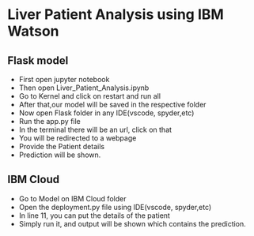 # Liver Patient Analysis using IBM Watson
## Flask model 
- First open jupyter notebook
- Then open Liver_Patient_Analysis.ipynb
- Go to Kernel and click on restart and run all
- After that,our model will be saved in the respective folder
- Now open Flask folder in any IDE(vscode, spyder,etc)
- Run the app.py file
- In the terminal there will be an url, click on that
- You will be redirected to a webpage 
- Provide the Patient details
- Prediction will be shown. 

## IBM Cloud
- Go to Model on IBM Cloud folder
- Open the deployment.py file using IDE(vscode, spyder,etc)
- In line 11, you can put the details of the patient
- Simply run it, and output will be shown which contains the prediction.



